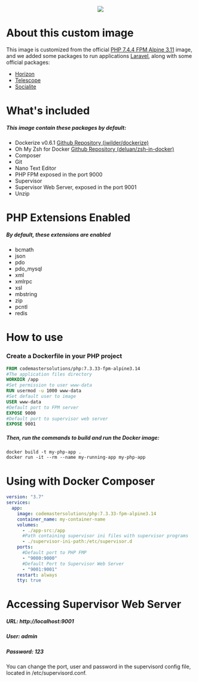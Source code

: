 <p align="center">
  <a href="https://codemastersolucoes.com" target="_blank">
    <img data-testid="logo" src="https://cms-public-images.s3.amazonaws.com/logo.png">
  </a>
</p>

# About this custom image

This image is customized from the official [PHP 7.4.4 FPM Alpine 3.11](https://hub.docker.com/_/php) image,
and we added some packages to run applications [Laravel](https://laravel.com), along with some official packages:

- [Horizon](https://laravel.com/docs/7.x/horizon)
- [Telescope](https://laravel.com/docs/7.x/telescope)
- [Socialite](https://laravel.com/docs/7.x/socialite)

# What's included

##### This image contain these packages by default:

- Dockerize v0.6.1 [Github Repository (jwilder/dockerize)](https://github.com/jwilder/dockerize)
- Oh My Zsh for Docker [Github Repository (deluan/zsh-in-docker)](https://github.com/deluan/zsh-in-docker)
- Composer
- Git
- Nano Text Editor
- PHP FPM exposed in the port 9000
- Supervisor
- Supervisor Web Server, exposed in the port 9001
- Unzip

# PHP Extensions Enabled

##### By default, these extensions are enabled

- bcmath
- json
- pdo
- pdo_mysql
- xml
- xmlrpc
- xsl
- mbstring
- zip
- pcntl
- redis

# How to use

### Create a Dockerfile in your PHP project

```dockerfile
FROM codemastersolutions/php:7.3.33-fpm-alpine3.14
#The application files directory
WORKDIR /app
#Set permission to user www-data
RUN usermod -u 1000 www-data
#Set default user to image
USER www-data
#Default port to FPM server
EXPOSE 9000
#Default port to supervisor web server
EXPOSE 9001
```

##### Then, run the commands to build and run the Docker image:

```shell script
docker build -t my-php-app .
docker run -it --rm --name my-running-app my-php-app
```

# Using with Docker Composer

```yaml
version: "3.7"
services:
  app:
    image: codemastersolutions/php:7.3.33-fpm-alpine3.14
    container_name: my-container-name
    volumes:
      - ./app-src:/app
      #Path containing supervisor ini files with supervisor programs
      - ./supervisor-ini-path:/etc/supervisor.d
    ports:
      #Default port to PHP FMP
      - "9000:9000"
      #Default Port to Supervisor Web Server
      - "9001:9001"
    restart: always
    tty: true
```

# Accessing Supervisor Web Server

##### URL: http://localhost:9001

##### User: admin

##### Password: 123

You can change the port, user and password in the supervisord config file, located in /etc/supervisord.conf.
